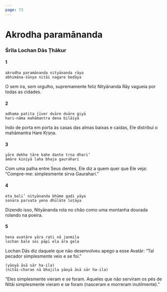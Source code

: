 ```yaml
---
page: 73
---
```


# Akrodha paramānanda

### Śrīla Lochan Dās Ṭhākur

#### 1

    akrodha paramānanda nityānanda rāya
    abhimāna-śūnya nitāi nagare beḍāya

O sem ira, sem orgulho, supremamente feliz Nityānanda Rāy vagueia por todas as cidades.

#### 2

    adhama patita jīver dvāre dvāre giyā
    hari-nāma mahāmantra dena bilāiyā

Indo de porta em porta às casas das almas baixas e caídas, Ele distribui o mahāmantra Hare Kṛṣṇa.

#### 3

    yāre dekhe tāre kahe dante tṛṇa dhari’
    āmāre kiniyā laha bhaja gaurahari

Com uma palha entre Seus dentes, Ele diz a quem quer que Ele veja: “Compre-me: simplesmente sirva Gaurahari.”

#### 4

    eta bali’ nityānanda bhūme gaḍi yāya
    sonāra parvata yena dhūlāte loṭāya

Dizendo isso, Nityānanda rola no chão como uma montanha dourada rolando na poeira.

#### 5

    hena avatāre yāra rati nā janmila
    lochan bale sei pāpī ela āra gela

Lochan Dās diz daquele que não desenvolveu apego a esse Avatār: “Tal pecador simplesmente veio e se foi.”

    (yāoyā āsā sār ha-ila)
    (nitāi-charaṇ nā bhajila yāoyā āsā sār ha-ila)

“Eles simplesmente vieram e se foram. Aqueles que não serviram os pés de Nitāi simplesmente vieram e se foram (nasceram e morreram inutilmente).”

